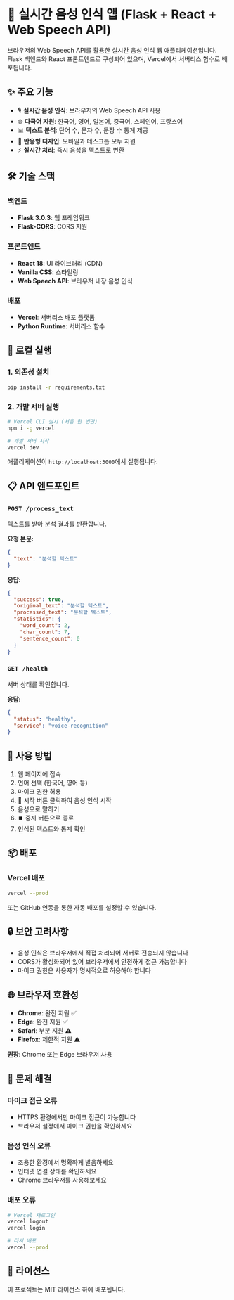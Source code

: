# 🎤 실시간 음성 인식 앱 (Flask + React + Web Speech API)

브라우저의 Web Speech API를 활용한 실시간 음성 인식 웹 애플리케이션입니다. Flask 백엔드와 React 프론트엔드로 구성되어 있으며, Vercel에서 서버리스 함수로 배포됩니다.

## ✨ 주요 기능

- 🎙️ **실시간 음성 인식**: 브라우저의 Web Speech API 사용
- 🌐 **다국어 지원**: 한국어, 영어, 일본어, 중국어, 스페인어, 프랑스어
- 📊 **텍스트 분석**: 단어 수, 문자 수, 문장 수 통계 제공
- 📱 **반응형 디자인**: 모바일과 데스크톱 모두 지원
- ⚡ **실시간 처리**: 즉시 음성을 텍스트로 변환

## 🛠️ 기술 스택

### 백엔드

- **Flask 3.0.3**: 웹 프레임워크
- **Flask-CORS**: CORS 지원

### 프론트엔드

- **React 18**: UI 라이브러리 (CDN)
- **Vanilla CSS**: 스타일링
- **Web Speech API**: 브라우저 내장 음성 인식

### 배포

- **Vercel**: 서버리스 배포 플랫폼
- **Python Runtime**: 서버리스 함수

## 🚀 로컬 실행

### 1. 의존성 설치

```bash
pip install -r requirements.txt
```

### 2. 개발 서버 실행

```bash
# Vercel CLI 설치 (처음 한 번만)
npm i -g vercel

# 개발 서버 시작
vercel dev
```

애플리케이션이 `http://localhost:3000`에서 실행됩니다.

## 📋 API 엔드포인트

### `POST /process_text`

텍스트를 받아 분석 결과를 반환합니다.

**요청 본문:**

```json
{
  "text": "분석할 텍스트"
}
```

**응답:**

```json
{
  "success": true,
  "original_text": "분석할 텍스트",
  "processed_text": "분석할 텍스트",
  "statistics": {
    "word_count": 2,
    "char_count": 7,
    "sentence_count": 0
  }
}
```

### `GET /health`

서버 상태를 확인합니다.

**응답:**

```json
{
  "status": "healthy",
  "service": "voice-recognition"
}
```

## 🎯 사용 방법

1. 웹 페이지에 접속
2. 언어 선택 (한국어, 영어 등)
3. 마이크 권한 허용
4. 🎤 시작 버튼 클릭하여 음성 인식 시작
5. 음성으로 말하기
6. ⏹️ 중지 버튼으로 종료
7. 인식된 텍스트와 통계 확인

## 📦 배포

### Vercel 배포

```bash
vercel --prod
```

또는 GitHub 연동을 통한 자동 배포를 설정할 수 있습니다.

## 🔒 보안 고려사항

- 음성 인식은 브라우저에서 직접 처리되어 서버로 전송되지 않습니다
- CORS가 활성화되어 있어 브라우저에서 안전하게 접근 가능합니다
- 마이크 권한은 사용자가 명시적으로 허용해야 합니다

## 🌐 브라우저 호환성

- **Chrome**: 완전 지원 ✅
- **Edge**: 완전 지원 ✅
- **Safari**: 부분 지원 ⚠️
- **Firefox**: 제한적 지원 ⚠️

**권장**: Chrome 또는 Edge 브라우저 사용

## 🐛 문제 해결

### 마이크 접근 오류

- HTTPS 환경에서만 마이크 접근이 가능합니다
- 브라우저 설정에서 마이크 권한을 확인하세요

### 음성 인식 오류

- 조용한 환경에서 명확하게 발음하세요
- 인터넷 연결 상태를 확인하세요
- Chrome 브라우저를 사용해보세요

### 배포 오류

```bash
# Vercel 재로그인
vercel logout
vercel login

# 다시 배포
vercel --prod
```

## 📄 라이선스

이 프로젝트는 MIT 라이선스 하에 배포됩니다.

